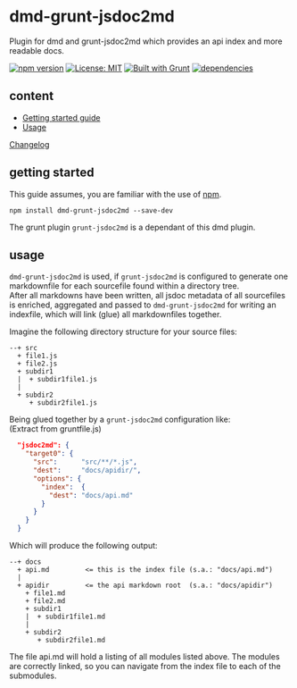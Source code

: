 # dmd-grunt-jsdoc2md
Plugin for dmd and grunt-jsdoc2md which provides an api index and more readable docs.  

[![npm version](https://img.shields.io/npm/v/dmd-grunt-jsdoc2md?color=blue)](https://www.npmjs.com/package/dmd-grunt-jsdoc2md)
[![License: MIT](https://img.shields.io/badge/License-MIT-blue.svg)](https://opensource.org/licenses/MIT)
[![Built with Grunt](https://cdn.gruntjs.com/builtwith.svg)](https://gruntjs.com/)
[![dependencies](https://david-dm.org/db-developer/dmd-grunt-jsdoc2md.svg)](https://david-dm.org/)
## content ##

* [Getting started guide](#getting-started)
* [Usage](#usage)

[Changelog](CHANGELOG.md)

## getting started ##

This guide assumes, you are familiar with the use of [npm](https://npmjs.com "Homepage of npm").

<code>npm install dmd-grunt-jsdoc2md --save-dev</code>

The grunt plugin <code>grunt-jsdoc2md</code> is a dependant of this dmd plugin.

## usage ##

<code>dmd-grunt-jsdoc2md</code> is used, if <code>grunt-jsdoc2md</code> is configured to
generate one markdownfile for each sourcefile found within a directory tree.  
After all markdowns have been written, all jsdoc metadata of all sourcefiles is enriched,
aggregated and passed to <code>dmd-grunt-jsdoc2md</code> for writing an indexfile, which
will link (glue) all markdownfiles together.  

Imagine the following directory structure for your source files:  

```
--+ src
  + file1.js
  + file2.js
  + subdir1
  |  + subdir1file1.js
  |
  + subdir2
     + subdir2file1.js
```

Being glued together by a <code>grunt-jsdoc2md</code> configuration like:  
(Extract from gruntfile.js)

```json
  "jsdoc2md": {
    "target0": {
      "src":      "src/**/*.js",
      "dest":     "docs/apidir/",
      "options": {
        "index":  {
          "dest": "docs/api.md"
        }
      }
    }
  }
```

Which will produce the following output:

```
--+ docs
  + api.md         <= this is the index file (s.a.: "docs/api.md")
  |
  + apidir         <= the api markdown root  (s.a.: "docs/apidir")
    + file1.md
    + file2.md
    + subdir1
    |  + subdir1file1.md
    |
    + subdir2
       + subdir2file1.md
```

The file api.md will hold a listing of all modules listed above.
The modules are correctly linked, so you can navigate from the index file
to each of the submodules.
